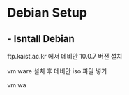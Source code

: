 # Debian Setup
## - Isntall Debian

ftp.kaist.ac.kr
에서 데비안 10.0.7 버전 설치 

vm ware 설치 후 데비안 iso 파일 넣기 

vm wa